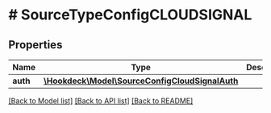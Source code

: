 # # SourceTypeConfigCLOUDSIGNAL

## Properties

Name | Type | Description | Notes
------------ | ------------- | ------------- | -------------
**auth** | [**\Hookdeck\Model\SourceConfigCloudSignalAuth**](SourceConfigCloudSignalAuth.md) |  | [optional]

[[Back to Model list]](../../README.md#models) [[Back to API list]](../../README.md#endpoints) [[Back to README]](../../README.md)
